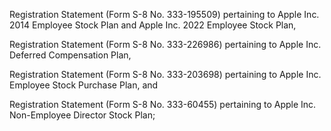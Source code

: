 Registration Statement (Form S-8 No. 333-195509) pertaining to Apple Inc. 2014 Employee Stock Plan and Apple Inc.
2022 Employee Stock Plan,

Registration Statement (Form S-8 No. 333-226986) pertaining to Apple Inc. Deferred Compensation Plan,

Registration Statement (Form S-8 No. 333-203698) pertaining to Apple Inc. Employee Stock Purchase Plan, and

Registration Statement (Form S-8 No. 333-60455) pertaining to Apple Inc. Non-Employee Director Stock Plan;